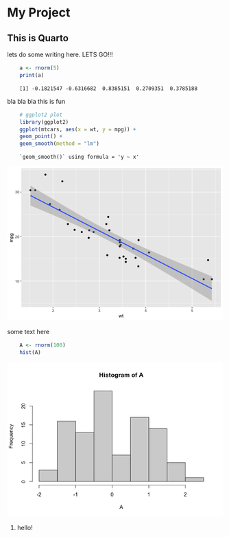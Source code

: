 # My Project

## This is Quarto

lets do some writing here. LETS GO!!!

```r
    a <- rnorm(5)
    print(a)
```

```
    [1] -0.1821547 -0.6316682  0.8385151  0.2709351  0.3785188
```

bla bla bla this is fun

```r
    # ggplot2 plot
    library(ggplot2)
    ggplot(mtcars, aes(x = wt, y = mpg)) +
    geom_point() +
    geom_smooth(method = "lm")
```

```
    `geom_smooth()` using formula = 'y ~ x'
```

![](Untitled_files/figure-commonmark/4a44dc15-1.png)

some text here

```r
    A <- rnorm(100)
    hist(A)
```

![](Untitled_files/figure-commonmark/0b918943-1.png)

1. hello!